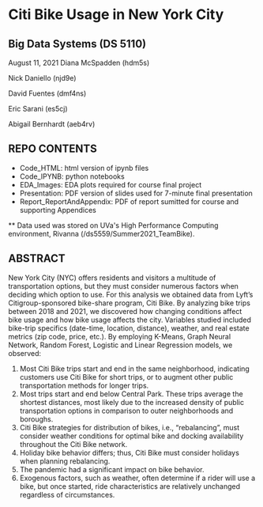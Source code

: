 # Citi Bike Usage in New York City
## Big Data Systems (DS 5110)
August 11, 2021
Diana McSpadden (hdm5s)

Nick Daniello (njd9e)

David Fuentes (dmf4ns)

Eric Sarani (es5cj)

Abigail Bernhardt (aeb4rv)

## REPO CONTENTS
* Code_HTML: html version of ipynb files
* Code_IPYNB: python notebooks
* EDA_Images: EDA plots required for course final project
* Presentation: PDF version of slides used for 7-minute final presentation
* Report_ReportAndAppendix: PDF of report sumitted for course and supporting Appendices

** Data used was stored on UVa's High Performance Computing environment, Rivanna (/ds5559/Summer2021_TeamBike).

## ABSTRACT
New York City (NYC) offers residents and visitors a multitude of transportation options, but they must consider numerous factors when deciding which option to use. For this analysis we obtained data from Lyft’s Citigroup-sponsored bike-share program, Citi Bike. By analyzing bike trips between 2018 and 2021, we discovered how changing conditions affect bike usage and how bike usage affects the city. Variables studied included bike-trip specifics (date-time, location, distance), weather, and real estate metrics (zip code, price, etc.). By employing K-Means, Graph Neural Network, Random Forest, Logistic and Linear Regression models, we observed:

1.	Most Citi Bike trips start and end in the same neighborhood, indicating customers use Citi Bike for short trips, or to augment other public transportation methods for longer trips.
2.	Most trips start and end below Central Park. These trips average the shortest distances, most likely due to the increased density of public transportation options in comparison to outer neighborhoods and boroughs.
3.	Citi Bike strategies for distribution of bikes, i.e., “rebalancing”, must consider weather conditions for optimal bike and docking availability throughout the Citi Bike network.
4.	Holiday bike behavior differs; thus, Citi Bike must consider holidays when planning rebalancing.
5.	The pandemic had a significant impact on bike behavior.
6.	Exogenous factors, such as weather, often determine if a rider will use a bike, but once started, ride characteristics are relatively unchanged regardless of circumstances.

